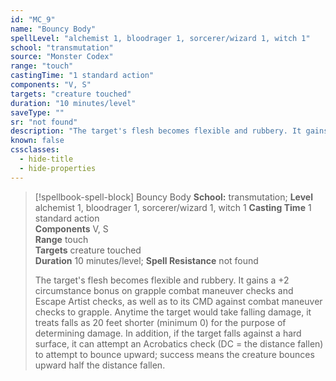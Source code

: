 ```yaml
---
id: "MC_9"
name: "Bouncy Body"
spellLevel: "alchemist 1, bloodrager 1, sorcerer/wizard 1, witch 1"
school: "transmutation"
source: "Monster Codex"
range: "touch"
castingTime: "1 standard action"
components: "V, S"
targets: "creature touched"
duration: "10 minutes/level"
saveType: ""
sr: "not found"
description: "The target's flesh becomes flexible and rubbery. It gains a +2 circumstance bonus on grapple combat maneuver checks and Escape Artist checks, as well as to its CMD against combat maneuver checks to grapple. Anytime the target would take falling damage, it treats falls as 20 feet shorter (minimum 0) for the purpose of determining damage. In addition, if the target falls against a hard surface, it can attempt an Acrobatics check (DC = the distance fallen) to attempt to bounce upward; success means the creature bounces upward half the distance fallen."
known: false
cssclasses:
  - hide-title
  - hide-properties
---
```


> [!spellbook-spell-block] Bouncy Body
> **School:** transmutation; **Level** alchemist 1, bloodrager 1, sorcerer/wizard 1, witch 1
> **Casting Time** 1 standard action  
> **Components** V, S  
> **Range** touch  
> **Targets** creature touched  
> **Duration** 10 minutes/level; **Spell Resistance** not found
> 
> The target's flesh becomes flexible and rubbery. It gains a +2 circumstance bonus on grapple combat maneuver checks and Escape Artist checks, as well as to its CMD against combat maneuver checks to grapple. Anytime the target would take falling damage, it treats falls as 20 feet shorter (minimum 0) for the purpose of determining damage. In addition, if the target falls against a hard surface, it can attempt an Acrobatics check (DC = the distance fallen) to attempt to bounce upward; success means the creature bounces upward half the distance fallen.